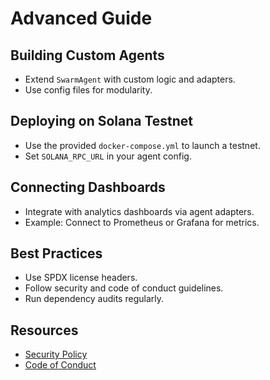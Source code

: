 # Advanced Guide

## Building Custom Agents

- Extend `SwarmAgent` with custom logic and adapters.
- Use config files for modularity.

## Deploying on Solana Testnet

- Use the provided `docker-compose.yml` to launch a testnet.
- Set `SOLANA_RPC_URL` in your agent config.

## Connecting Dashboards

- Integrate with analytics dashboards via agent adapters.
- Example: Connect to Prometheus or Grafana for metrics.

## Best Practices

- Use SPDX license headers.
- Follow security and code of conduct guidelines.
- Run dependency audits regularly.

## Resources

- [Security Policy](../SECURITY.md)
- [Code of Conduct](../CODE_OF_CONDUCT.md)
